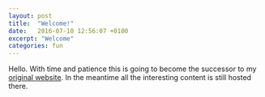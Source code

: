 ```yaml
---
layout: post
title:  "Welcome!"
date:   2016-07-10 12:56:07 +0100
excerpt: "Welcome"
categories: fun 
---
```

Hello. With time and patience this is going to become the successor to my [original website](http://giudoku.sourceforge.net).
In the meantime all the interesting content is still hosted there.
